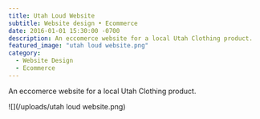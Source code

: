 ```yaml
---
title: Utah Loud Website
subtitle: Website design • Ecommerce
date: 2016-01-01 15:30:00 -0700
description: An eccomerce website for a local Utah Clothing product.
featured_image: "utah loud website.png"
category:
  - Website Design
  - Ecommerce
---
```


An eccomerce website for a local Utah Clothing product.

![](/uploads/utah loud website.png)

